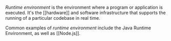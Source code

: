 *Runtime environment* is the environment where a program or application is executed. It's the [[hardware]] and software infrastructure that supports the running of a particular codebase in real time. 

Common examples of *runtime environment* include the Java Runtime Environment, as well as [[Node.js]].

